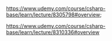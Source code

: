 https://www.udemy.com/course/csharp-base/learn/lecture/8305798#overview;

https://www.udemy.com/course/csharp-base/learn/lecture/8310336#overview
